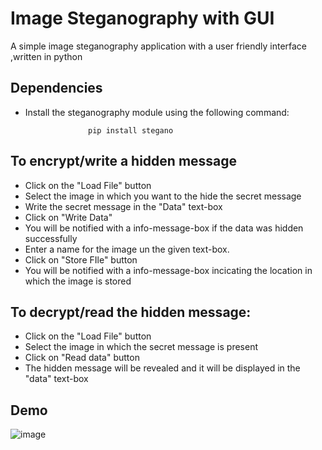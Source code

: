 
# Image Steganography with GUI
A simple image steganography application with a user friendly interface ,written in python

<h2>Dependencies</h2>

* Install the steganography module using the following command:
 
					pip install stegano

<h2>To encrypt/write a hidden message</h2>
 
* Click on the "Load File" button
* Select the image in which you want to the hide the secret message
* Write the secret message in the "Data" text-box
* Click on "Write Data"
* You will be notified with a info-message-box if the data was hidden successfully
* Enter a name for the image un the given text-box. 
* Click on "Store FIle" button
* You will be notified with a info-message-box incicating the location in which the image is stored

<h2>To decrypt/read the hidden message:</h2>

* Click on the "Load File" button
* Select the image in which the secret message is present
* Click on "Read data" button
* The hidden message will be revealed and it will be displayed in the "data" text-box






<h2>Demo</h2>

![image](https://user-images.githubusercontent.com/77055902/177390786-eb3ff445-a67f-4848-bd0d-3151871962cd.png)

